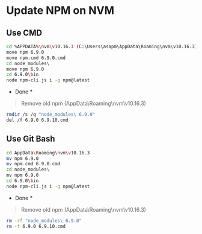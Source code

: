# Update NPM on NVM

## Use CMD

``` bash
cd %APPDATA%\nvm\v10.16.3 (C:\Users\asapm\AppData\Roaming\nvm\v10.16.3)
move npm 6.9.0
move npm.cmd 6.9.0.cmd
cd node_modules\
move npm 6.9.0
cd 6.9.0\bin
node npm-cli.js i -g npm@latest
```

* Done *

> Remove old npm  (AppData\Roaming\nvm\v10.16.3)

``` bash
rmdir /s /q "node_modules\ 6.9.0"
del /f 6.9.0 6.9.10.cmd
```

## Use Git Bash

``` bash
cd AppData\Roaming\nvm\v10.16.3 
mv npm 6.9.0
mv npm.cmd 6.9.0.cmd
cd node_modules\
mv npm 6.9.0
cd 6.9.0\bin
node npm-cli.js i -g npm@latest
```

* Done *

> Remove old npm (AppData\Roaming\nvm\v10.16.3)

``` bash
rm -rf "node_modules\ 6.9.0"
rm -f 6.9.0 6.9.10.cmd
```
